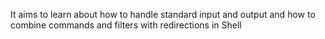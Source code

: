 
It aims to learn about how to handle standard input and output and how to combine commands and filters with redirections in Shell
